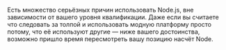 Есть множество серьёзных причин использовать Node.js, вне зависимости от вашего 
уровня квалификации. Даже если вы считаете что следовать за толпой и 
использовать модную платформу просто потому, что её используют другие — ниже 
вашего достоинства, возможно пришло время пересмотреть вашу позицию насчёт Node. 